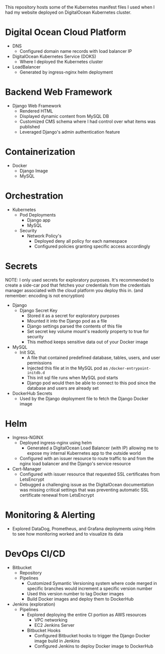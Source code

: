 This repository hosts some of the Kubernetes manifest files I used when I had my website deployed on DigitalOcean Kubernetes cluster.

# Digital Ocean Cloud Platform
- DNS
  - Configured domain name records with load balancer IP
- DigitalOcean Kubernetes Service (DOKS)
  - Where I deployed the Kubernetes cluster
- LoadBalancer
  - Generated by ingress-nginx helm deployment


# Backend Web Framework
- Django Web Framework
  - Rendered HTML
  - Displayed dynamic content from MySQL DB
  - Customized CMS schema where I had control over what items was published
  - Leveraged Django's admin authentication feature


# Containerization
- Docker
  - Django Image
  - MySQL


# Orchestration
- Kubernetes
  - Pod Deployments
    - Django app
    - MySQL
  - Security
    - Network Policy's
      - Deployed deny all policy for each namespace
      - Configured policies granting specific access accordingly


# Secrets

NOTE: I only used secrets for exploratory purposes.  It's recommended to create a side-car pod that fetches your credentials from the credentials manager associated with the cloud platform you deploy this in.  (and remember: encoding is not encryption)

- Django
  - Django Secret Key
    - Stored it as a secret for exploratory purposes
    - Mounted it into the Django pod as a file
    - Django settings parsed the contents of this file
    - Set secret key volume mount's readonly property to true for security
    - This method keeps sensitive data out of your Docker image
- MySQL
  - Init SQL
    - A file that contained predefined database, tables, users, and user permissions
    - Injected this file at in the MySQL pod as `/docker-entrypoint-initdb.d`
    - This init sql file runs when MySQL pod starts
    - Django pod would then be able to connect to this pod since the database and users are already set
- DockerHub Secrets
  - Used by the Django deployment file to fetch the Django Docker image


# Helm
- Ingress-NGINX
  - Deployed ingress-nginx using helm
    - Generated a DigitalOcean Load Balancer (with IP) allowing me to expose my internal Kubernetes app to the outside world
  - Configured with an issuer resource to route traffic to and from the nginx load balancer and the Django's service resource
- Cert-Manager
  - Configured with issuer resource that requested SSL certificates from LetsEncrypt
  - Debugged a challenging issue as the DigitalOcean documentation was missing critical settings that was preventing automatic SSL certificate renewal from LetsEncrypt


# Monitoring & Alerting
- Explored DataDog, Prometheus, and Grafana deployments using Helm to see how monitoring worked and to visualize its data


# DevOps CI/CD
- Bitbucket
  - Repository
  - Pipelines
    - Customized Symantic Versioning system where code merged in specific branches would increment a specific version number
    - Used this version number to tag Docker images
    - Build Docker images and deploy them to DockerHub
- Jenkins (exploration)
  - Pipelines
    - Explored deploying the entire CI portion as AWS resources
      - VPC networking
      - EC2 Jenkins Server
    - Bitbucket Hooks
      - Configured Bitbucket hooks to trigger the Django Docker image build in Jenkins
      - Configured Jenkins to deploy Docker image to DockerHub






